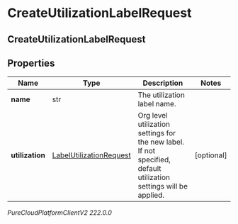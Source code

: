 # CreateUtilizationLabelRequest

## CreateUtilizationLabelRequest

## Properties

|Name | Type | Description | Notes|
|------------ | ------------- | ------------- | -------------|
| **name** | str | The utilization label name. | |
| **utilization** | [LabelUtilizationRequest](LabelUtilizationRequest) | Org level utilization settings for the new label. If not specified, default utilization settings will be applied. | [optional] |



_PureCloudPlatformClientV2 222.0.0_
